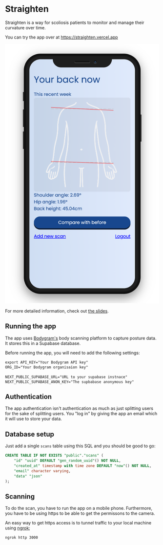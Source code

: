 # Straighten

Straighten is a way for scoliosis patients to monitor and manage their curvature over time.

You can try the app over at https://straighten.vercel.app

![Example screenshot](./example.png)

For more detailed information, check out [the slides](https://speakerdeck.com/ddikman/hackathon-app-idea).

## Running the app

The app uses [Bodygram's](https://bodygram.com/en/) body scanning platform to capture posture data. It stores this in a Supabase database.

Before running the app, you will need to add the following settings:

```shell
export API_KEY="Your Bodygram API key"
ORG_ID="Your Bodygram organisaion key"

NEXT_PUBLIC_SUPABASE_URL="URL to your supabase instnace"
NEXT_PUBLIC_SUPABASE_ANON_KEY="The supbabase anonymous key"
```

## Authentication

The app authentication isn't authentication as much as just splitting users for the sake of splitting users. You "log in" by giving the app an email which it will use to store your data.

## Database setup

Just add a single `scans` table using this SQL and you should be good to go:

```sql
CREATE TABLE IF NOT EXISTS "public"."scans" (
    "id" "uuid" DEFAULT "gen_random_uuid"() NOT NULL,
    "created_at" timestamp with time zone DEFAULT "now"() NOT NULL,
    "email" character varying,
    "data" "json"
);
```

## Scanning

To do the scan, you have to run the app on a mobile phone. Furthermore, you have to be using https to be able to get the permissons to the camera.

An easy way to get https access is to tunnel traffic to your local machine using [ngrok](https://ngrok.com/);

```
ngrok http 3000
```